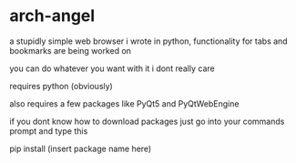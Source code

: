 # arch-angel
a stupidly simple web browser i wrote in python, functionality for tabs and bookmarks are being worked on

you can do whatever you want with it i dont really care

requires python (obviously)

also requires a few packages like PyQt5 and PyQtWebEngine

if you dont know how to download packages just go into your commands prompt and type this

pip install (insert package name here)
